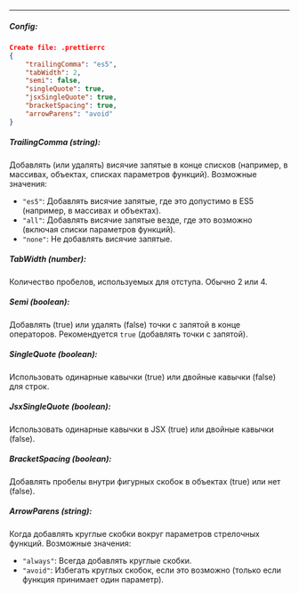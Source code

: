 
___
##### Config:
```JSON
Create file: .prettierrc
{
	"trailingComma": "es5",
	"tabWidth": 2,
	"semi": false,
	"singleQuote": true,
	"jsxSingleQuote": true,
	"bracketSpacing": true,
	"arrowParens": "avoid"
}
```
##### TrailingComma (string):  
Добавлять (или удалять) висячие запятые в конце списков (например, в массивах, объектах, списках параметров функций). Возможные значения:
- `"es5"`: Добавлять висячие запятые, где это допустимо в ES5 (например, в массивах и объектах).
- `"all"`: Добавлять висячие запятые везде, где это возможно (включая списки параметров функций).
- `"none"`: Не добавлять висячие запятые.
##### TabWidth (number): 
Количество пробелов, используемых для отступа. Обычно 2 или 4.
##### Semi (boolean):
Добавлять (true) или удалять (false) точки с запятой в конце операторов. Рекомендуется `true` (добавлять точки с запятой).
##### SingleQuote (boolean):
Использовать одинарные кавычки (true) или двойные кавычки (false) для строк.
##### JsxSingleQuote (boolean):
Использовать одинарные кавычки в JSX (true) или двойные кавычки (false).
##### BracketSpacing (boolean):
Добавлять пробелы внутри фигурных скобок в объектах (true) или нет (false).
##### ArrowParens (string):
Когда добавлять круглые скобки вокруг параметров стрелочных функций. Возможные значения:
- `"always"`: Всегда добавлять круглые скобки.
- `"avoid"`: Избегать круглых скобок, если это возможно (только если функция принимает один параметр).